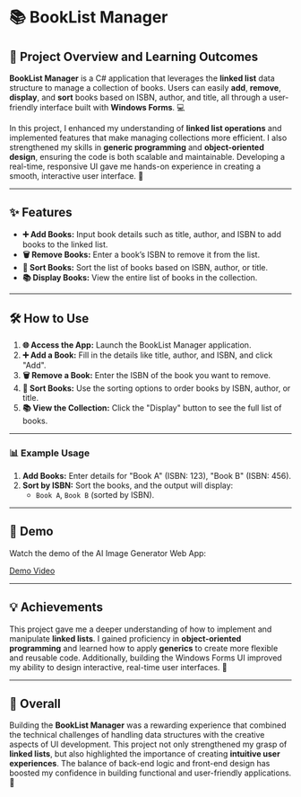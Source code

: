 # 📚 BookList Manager

## 🚀 Project Overview and Learning Outcomes

**BookList Manager** is a C# application that leverages the **linked list** data structure to manage a collection of books. Users can easily **add**, **remove**, **display**, and **sort** books based on ISBN, author, and title, all through a user-friendly interface built with **Windows Forms**. 💻

In this project, I enhanced my understanding of **linked list operations** and implemented features that make managing collections more efficient. I also strengthened my skills in **generic programming** and **object-oriented design**, ensuring the code is both scalable and maintainable. Developing a real-time, responsive UI gave me hands-on experience in creating a smooth, interactive user interface. 🎯

---

## ✨ Features

- **➕ Add Books:** Input book details such as title, author, and ISBN to add books to the linked list.
- **🗑️ Remove Books:** Enter a book’s ISBN to remove it from the list.
- **🔄 Sort Books:** Sort the list of books based on ISBN, author, or title.
- **📚 Display Books:** View the entire list of books in the collection.

---

## 🛠️ How to Use

1. **🌐 Access the App:** Launch the BookList Manager application.
2. **➕ Add a Book:** Fill in the details like title, author, and ISBN, and click "Add".
3. **🗑️ Remove a Book:** Enter the ISBN of the book you want to remove.
4. **🔄 Sort Books:** Use the sorting options to order books by ISBN, author, or title.
5. **📚 View the Collection:** Click the "Display" button to see the full list of books.

---

### 📊 Example Usage

1. **Add Books:** Enter details for "Book A" (ISBN: 123), "Book B" (ISBN: 456).
2. **Sort by ISBN:** Sort the books, and the output will display:
   - `Book A`, `Book B` (sorted by ISBN).

---

## 🎥 Demo

Watch the demo of the AI Image Generator Web App:

[Demo Video](https://youtu.be/vGnsaRPA6GU?si=C9FmTuZqRrKj4kO4)

---

## 💡 Achievements

This project gave me a deeper understanding of how to implement and manipulate **linked lists**. I gained proficiency in **object-oriented programming** and learned how to apply **generics** to create more flexible and reusable code. Additionally, building the Windows Forms UI improved my ability to design interactive, real-time user interfaces. 🧠

---

## 🎯 Overall

Building the **BookList Manager** was a rewarding experience that combined the technical challenges of handling data structures with the creative aspects of UI development. This project not only strengthened my grasp of **linked lists**, but also highlighted the importance of creating **intuitive user experiences**. The balance of back-end logic and front-end design has boosted my confidence in building functional and user-friendly applications. 🔧
